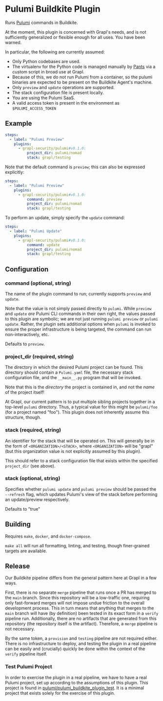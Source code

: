 # Pulumi Buildkite Plugin

Runs [Pulumi](https://pulumi.com) commands in Buildkite.

At the moment, this plugin is concerned with Grapl's needs, and is not
sufficiently generalized or flexible enough for all uses. You have
been warned.

In particular, the following are currently assumed:
- Only Python codebases are used.
- The virtualenv for the Python code is managed manually by
  [Pants](https://pantsbuild.org) via a custom script in broad use at
  Grapl.
- Because of this, we do not run Pulumi from a container, so the
  pulumi binaries are expected to be present on the Buildkite Agent's
  machine.
- Only `preview` and `update` operations are supported.
- The stack configuration file is present locally.
- You are using the Pulumi SaaS.
- A valid access token is present in the environment as `$PULUMI_ACCESS_TOKEN`

## Example

```yml
steps:
  - label: "Pulumi Preview"
    plugins:
      - grapl-security/pulumi#v0.1.0:
          project_dir: pulumi/nomad
          stack: grapl/testing
```

Note that the default command is `preview`; this can also be expressed
explicitly:

```yml
steps:
  - label: "Pulumi Preview"
    plugins:
      - grapl-security/pulumi#v0.1.0:
          command: preview
          project_dir: pulumi/nomad
          stack: grapl/testing
```

To perform an update, simply specify the `update` command:

```yml
steps:
  - label: "Pulumi Update"
    plugins:
      - grapl-security/pulumi#v0.1.0:
          command: update
          project_dir: pulumi/nomad
          stack: grapl/testing
```

## Configuration

### command (optional, string)

The name of the plugin command to run; currently supports `preview`
and `update`.

Note that the value is not simply passed directly to `pulumi`. While
`preview` and `update` _are_ Pulumi CLI commands in their own right,
the values passed to this plugin are symbolic; we are not just running
`pulumi preview` or `pulumi update`. Rather, the plugin sets
additional options when `pulumi` is invoked to ensure the proper
infrastructure is being targeted, the command can run
non-interactively, etc.

Defaults to `preview`.

### project_dir (required, string)

The directory in which the desired Pulumi project can be found. This
directory should contain a `Pulumi.yaml` file, the necessary stack
configuration file, and the `__main__.py` program that will be
invoked.

Note that this is the _directory_ the project is contained in, and not
the _name_ of the project itself!

At Grapl, our current pattern is to put multiple sibling projects
together in a top-level `pulumi` directory. Thus, a typical value for
this might be `pulumi/foo` (for a project named "foo"). This plugin
does not inherently assume this structure, though.

### stack (required, string)

An identifier for the stack that will be operated on. This will
generally be in the form of `<ORGANIZATION>/<STACK>`, where
`<ORGANIZATION>` will be "grapl" (but this organization value is not
explicitly assumed by this plugin).

This should refer to a stack configuration file that exists within the
specified `project_dir` (see above).

### stack (optional, string)

Specifies whether `pulumi update` and `pulumi preview` should be passed the
`--refresh` flag, which updates Pulumi's view of the stack before performing an
update/preview respectively.

Defaults to "true"

## Building

Requires `make`, `docker`, and `docker-compose`.

`make all` will run all formatting, linting, and testing, though
finer-grained targets are available.

## Release

Our Buildkite pipeline differs from the general pattern here at Grapl
in a few ways.

First, there is no separate `merge` pipeline that runs once a PR has
merged to the `main` branch. Since this repository will be a
low-traffic one, requiring only fast-forward merges will not impose
undue friction to the overall development process. This in turn means
that anything that merges to the `main` branch will have (by
definition) been tested in its exact form in a `verify` pipeline
run. Additionally, there are no artifacts that are generated from this
repository (the repository itself _is_ the artifact). Therefore, a
`merge` pipeline is not necessary.

By the same token, a `provision` and `testing` pipeline are not
required either. There is no infrastructure to deploy, and testing the
plugin in a real pipeline can be easily and (crucially) quickly be
done within the context of the `verify` pipeline itself.

### Test Pulumi Project

In order to exercise the plugin in a real pipeline, we have to have a
real Pulumi project, set up according to the assumptions of this
plugin. This project is found in
[pulumi/pulumi_buildkite_plugin_test](./pulumi/pulumi_buildkite_plugin_test). It
is a minimal project that exists solely for the exercise of this
plugin.
